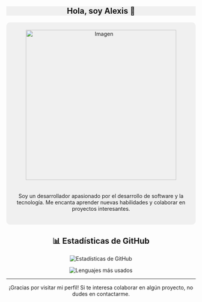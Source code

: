 <div align="center" style="background-color: #f0f0f0;">

## Hola, soy Alexis 👋 

</div>

<div align="center" style="background-color: #f0f0f0; padding: 20px; border-radius: 10px;">

  <img src="https://i.pinimg.com/originals/41/7e/be/417ebee986aec41629278b1e04cfbfe9.gif" alt="Imagen" width="400px" style="margin-bottom: 20px;">

  <p>Soy un desarrollador apasionado por el desarrollo de software y la tecnología. Me encanta aprender nuevas habilidades y colaborar en proyectos interesantes.</p>

</div>

<div align="center">
  
## 📊 Estadísticas de GitHub
</div>

<div align="center">

  ![Estadísticas de GitHub](https://github-readme-stats.vercel.app/api?username=kevinA67&show_icons=true&theme=dark)

  ![Lenguajes más usados](https://github-readme-stats.vercel.app/api/top-langs/?username=kevinA67&layout=compact&theme=dark)

</div>

---
<div align="center">
  
¡Gracias por visitar mi perfil! Si te interesa colaborar en algún proyecto, no dudes en contactarme.
</div>
